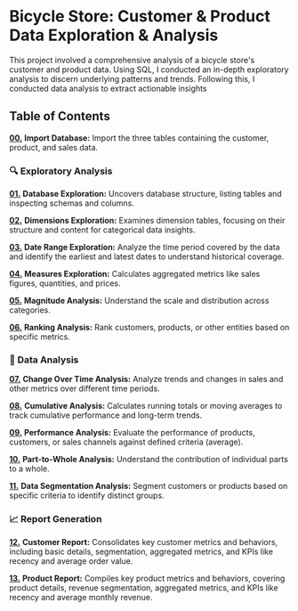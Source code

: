 # Bicycle Store: Customer & Product Data Exploration & Analysis
This project involved a comprehensive analysis of a bicycle store's customer and product data. Using SQL, I conducted an in-depth exploratory analysis to discern underlying patterns and trends. Following this, I conducted data analysis to extract actionable insights
## Table of Contents
[**00.**](https://github.com/Sindeed28/Bicycle_Store_Customer_and_Product_Data_Exploration_and_Analysis/blob/main/scripts/000_import_database.sql) **Import Database:** Import the three tables containing the customer, product, and sales data.

### :mag: Exploratory Analysis

[**01.**](https://github.com/Sindeed28/Bicycle_Store_Customer_and_Product_Data_Exploration_and_Analysis/blob/main/scripts/001_database_exploration.sql) **Database Exploration:** Uncovers database structure, listing tables and inspecting schemas and columns.

[**02.**](https://github.com/Sindeed28/Bicycle_Store_Customer_and_Product_Data_Exploration_and_Analysis/blob/main/scripts/002_dimensions_exploration.sql) **Dimensions Exploration:** Examines dimension tables, focusing on their structure and content for categorical data insights.

[**03.**](https://github.com/Sindeed28/Bicycle_Store_Customer_and_Product_Data_Exploration_and_Analysis/blob/main/scripts/003_date_range_exploration.sql) **Date Range Exploration:** Analyze the time period covered by the data and identify the earliest and latest dates to understand historical coverage.

[**04.**](https://github.com/Sindeed28/Bicycle_Store_Customer_and_Product_Data_Exploration_and_Analysis/blob/main/scripts/004_measures_exploration.sql) **Measures Exploration:** Calculates aggregated metrics like sales figures, quantities, and prices.

[**05.**](https://github.com/Sindeed28/Bicycle_Store_Customer_and_Product_Data_Exploration_and_Analysis/blob/main/scripts/005_magnitude_analysis.sql) **Magnitude Analysis:** Understand the scale and distribution across categories.

[**06.**](https://github.com/Sindeed28/Bicycle_Store_Customer_and_Product_Data_Exploration_and_Analysis/blob/main/scripts/006_ranking_analysis.sql) **Ranking Analysis:** Rank customers, products, or other entities based on specific metrics.

### :memo: Data Analysis

[**07.**](https://github.com/Sindeed28/Bicycle_Store_Customer_and_Product_Data_Exploration_and_Analysis/blob/main/scripts/007_change_over_time_analysis.sql) **Change Over Time Analysis:** Analyze trends and changes in sales and other metrics over different time periods.

[**08.**](https://github.com/Sindeed28/Bicycle_Store_Customer_and_Product_Data_Exploration_and_Analysis/blob/main/scripts/008_cumulative_analysis.sql) **Cumulative Analysis:** Calculates running totals or moving averages to track cumulative performance and long-term trends.

[**09.**](https://github.com/Sindeed28/Bicycle_Store_Customer_and_Product_Data_Exploration_and_Analysis/blob/main/scripts/009_performance_analysis.sql) **Performance Analysis:** Evaluate the performance of products, customers, or sales channels against defined criteria (average).

[**10.**](https://github.com/Sindeed28/Bicycle_Store_Customer_and_Product_Data_Exploration_and_Analysis/blob/main/scripts/010_part_to_whole_analysis.sql) **Part-to-Whole Analysis:** Understand the contribution of individual parts to a whole.

[**11.**](https://github.com/Sindeed28/Bicycle_Store_Customer_and_Product_Data_Exploration_and_Analysis/blob/main/scripts/011_data_segmentation.sql) **Data Segmentation Analysis:** Segment customers or products based on specific criteria to identify distinct groups.

### :chart_with_upwards_trend: Report Generation

[**12.**](https://github.com/Sindeed28/Bicycle_Store_Customer_and_Product_Data_Exploration_and_Analysis/blob/main/scripts/012_customers_report.sql) **Customer Report:** Consolidates key customer metrics and behaviors, including basic details, segmentation, aggregated metrics, and KPIs like recency and average order value.

[**13.**](https://github.com/Sindeed28/Bicycle_Store_Customer_and_Product_Data_Exploration_and_Analysis/blob/main/scripts/013_products_report.sql) **Product Report:** Compiles key product metrics and behaviors, covering product details, revenue segmentation, aggregated metrics, and KPIs like recency and average monthly revenue.
